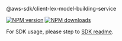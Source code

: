 @aws-sdk/client-lex-model-building-service

[![NPM version](https://img.shields.io/npm/v/@aws-sdk/client-lex-model-building-service/rc.svg)](https://www.npmjs.com/package/@aws-sdk/client-lex-model-building-service)
[![NPM downloads](https://img.shields.io/npm/dm/@aws-sdk/client-lex-model-building-service.svg)](https://www.npmjs.com/package/@aws-sdk/client-lex-model-building-service)

For SDK usage, please step to [SDK readme](https://github.com/aws/aws-sdk-js-v3).
